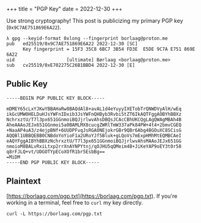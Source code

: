 +++
title = "PGP Key"
date = 2022-12-30
+++

Use strong cryptography! This post is publicizing my primary PGP key (`0x9C7AE751869E6A22`).

<!-- more -->

```
λ gpg --keyid-format 0xlong --fingerprint borlaag@proton.me
pub   ed25519/0x9C7AE751869E6A22 2022-12-30 [SC]
      Key fingerprint = 15F3 35C8 6BC7 3B54 FD3E  E5DE 9C7A E751 869E 6A22
uid                   [ultimate] Børlaag <borlaag@proton.me>
sub   cv25519/0xE702275C26B1BBD4 2022-12-30 [E]
```

## Public Key

```
-----BEGIN PGP PUBLIC KEY BLOCK-----

mDMEY65cLxYJKwYBBAHaRw8BAQdAl8+avAL1d4eYuyyIXETobTrQNWDVyAlH/wEq
ikGcUMW0HELDuHJsYWFnIDxib3JsYWFnQHByb3Rvbi5tZT6IkAQTFggAOBYhBBXz
NchrxztU/T7l3px651GGnmoiBQJjrlwvAhsDBQsJCAcCBhUKCQgLAgQWAgMBAh4B
AheAAAoJEJx651GGnmoi5a0BAMLMX8cucgZWRlTmW337aPk84PW+4t4+2bmvCGEQ
+NaaAP4uA3/z4ejpBNf+6UUDPFvqJsRGAONEjokrGBr9QBr6Abg4BGOuXC8SCisG
AQQBl1UBBQEBB0CNBdoYoYioF1a2URoYJf5Bluk+gLQoVs7mExpHMhMtEQMBCAeI
eAQYFggAIBYhBBXzNchrxztU/T7l3px651GGnmoiBQJjrlwvAhsMAAoJEJx651GG
nmoioM8BALvRxiLtxp2rrXnAYNPYtnj/qOJHU5qQMeim4B+JiKeYAP9oEY3t0r58
q8rFJLQ+vt/UDGOTYpECoXOfR1br5EsbBg==
=MiDM
-----END PGP PUBLIC KEY BLOCK-----
```

## Plaintext

[https://borlaag.com/pgp.txt](https://borlaag.com/pgp.txt). If you're working in a terminal,
feel free to `curl` my key directly.

```
curl -L https://borlaag.com/pgp.txt
```